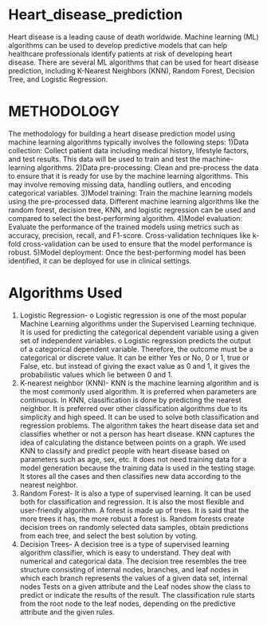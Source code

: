 # Heart_disease_prediction
Heart disease is a leading cause of death worldwide. Machine learning (ML) algorithms can be used to develop predictive models that can help healthcare professionals identify patients at risk of developing heart disease.  There are several ML algorithms that can be used for heart disease prediction, including K-Nearest Neighbors (KNN), Random Forest, Decision Tree, and Logistic Regression. 

# METHODOLOGY
The methodology for building a heart disease prediction model using machine learning algorithms typically involves the following steps:
1)Data collection: Collect patient data including medical history, lifestyle factors, and test results. This data will be used to train and test the machine-learning algorithms.
2)Data pre-processing: Clean and pre-process the data to ensure that it is ready for use by the machine learning algorithms. This may involve removing missing data, handling outliers, and encoding categorical variables.
3)Model training: Train the machine learning models using the pre-processed data. Different machine learning algorithms like the random forest, decision tree, KNN, and logistic regression can be used and compared to select the best-performing algorithm.
4)Model evaluation: Evaluate the performance of the trained models using metrics such as accuracy, precision, recall, and F1-score. Cross-validation techniques like k-fold cross-validation can be used to ensure that the model performance is robust.
5)Model deployment: Once the best-performing model has been identified, it can be deployed for use in clinical settings.

# Algorithms Used 
1.	Logistic Regression-
o	 Logistic regression is one of the most popular Machine Learning algorithms under the Supervised Learning technique. It is used for predicting the categorical dependent variable using a given set of independent variables.
o	Logistic regression predicts the output of a categorical dependent variable. Therefore, the outcome must be a categorical or discrete value. It can be either Yes or No, 0 or 1, true or False, etc. but instead of giving the exact value as 0 and 1, it gives the probabilistic values which lie between 0 and 1.
2.	K-nearest neighbor (KNN)-
KNN is the machine learning algorithm and is the most commonly used algorithm. It is preferred when parameters are continuous. In KNN, classification is done by predicting the nearest neighbor. It is preferred over other classification algorithms due to its simplicity and high speed. It can be used to solve both classification and regression problems. The algorithm takes the heart disease data set and classifies whether or not a person has heart disease. KNN captures the idea of calculating the distance between points on a graph. We used KNN to classify and predict people with heart disease based on parameters such as age, sex, etc. It does not need training data for a model generation because the training data is used in the testing stage. It stores all the cases and then classifies new data according to the nearest neighbor.
3.	Random Forest- 
It is also a type of supervised learning. It can be used both for classification and regression. It is also the most flexible and user-friendly algorithm. A forest is made up of trees. It is said that the more trees it has, the more robust a forest is. Random forests create decision trees on randomly selected data samples, obtain predictions from each tree, and select the best solution by voting.
4.	Decision Trees-
A decision tree is a type of supervised learning algorithm classifier, which is easy to understand. They deal with numerical and categorical data. The decision tree resembles the tree structure consisting of internal nodes, branches, and leaf nodes in which each branch represents the values of a given data set, internal nodes Tests on a given attribute and the Leaf nodes show the class to predict or indicate the results of the result. The classification rule starts from the root node to the leaf nodes, depending on the predictive attribute and the given rules.


